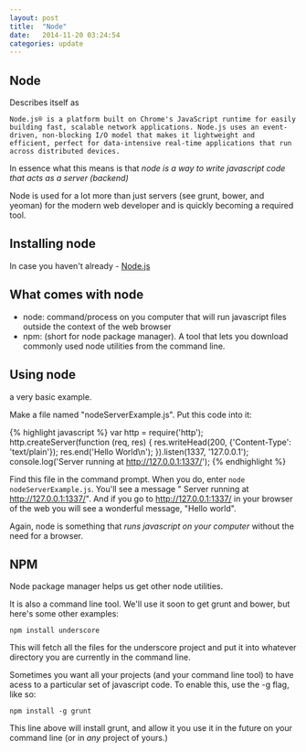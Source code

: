 ```yaml
---
layout: post
title:  "Node"
date:   2014-11-20 03:24:54
categories: update
---
```


Node
------------------------

Describes itself as

	Node.js® is a platform built on Chrome's JavaScript runtime for easily building fast, scalable network applications. Node.js uses an event-driven, non-blocking I/O model that makes it lightweight and efficient, perfect for data-intensive real-time applications that run across distributed devices.


In essence what this means is that *node is a way to write javascript code that acts as a server (backend)*

Node is used for a lot more than just servers (see grunt, bower, and yeoman) for the modern web developer and is quickly becoming a required tool.

Installing node
----------------------------

In case you haven't already - [Node.js](http://www.nodejs.org/)

What comes with node
------------------------------

- node: command/process on you computer that will run javascript files outside the context of the web browser
- npm: (short for node package manager). A tool that lets you download commonly used node utilities from the command line.


Using node
---------------------------

a very basic example.

Make a file named "nodeServerExample.js". Put this code into it:

{% highlight javascript %}
var http = require('http');
http.createServer(function (req, res) {
  res.writeHead(200, {'Content-Type': 'text/plain'});
  res.end('Hello World\n');
}).listen(1337, '127.0.0.1');
console.log('Server running at http://127.0.0.1:1337/');
{% endhighlight %}

Find this file in the command prompt. When you do, enter `node nodeServerExample.js`. You'll see a message " Server running at http://127.0.0.1:1337/". And if you go to http://127.0.0.1:1337/ in your browser of the web you will see a wonderful message, "Hello world".


Again, node is something that *runs javascript on your computer* without the need for a browser.


NPM
-------------------------------------

Node package manager helps us get other node utilities.

It is also a command line tool. We'll use it soon to get grunt and bower, but here's some other examples:

`npm install underscore`

This will fetch all the files for the underscore project and put it into whatever directory you are currently in the command line.

Sometimes you want all your projects (and your command line tool) to have acess to a particular set of javascript code. To enable this, use the -g flag, like so:

`npm install -g grunt`

This line above will install grunt, and allow it you use it in the future on your command line (or in _any_ project of yours.)